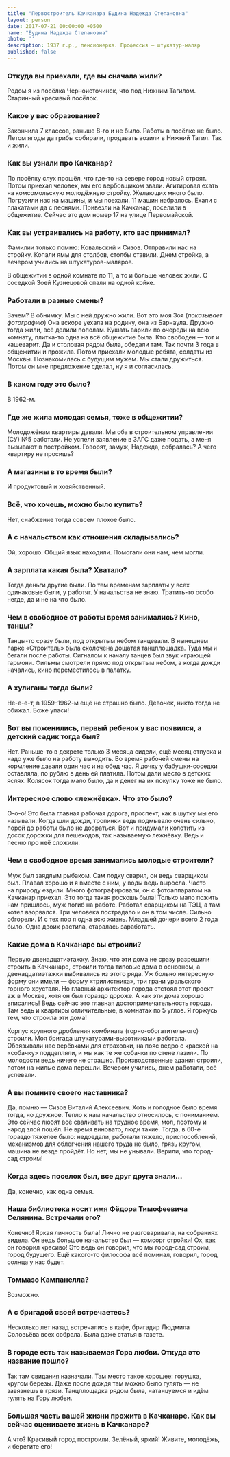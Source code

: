 ```yaml
---
title: "Первостроитель Качканара Будина Надежда Степановна"
layout: person
date: 2017-07-21 00:00:00 +0500
name: "Будина Надежда Степановна"
photo: ''
description: 1937 г.р., пенсионерка. Профессия — штукатур-маляр
published: false
---
```

### Откуда вы приехали, где вы сначала жили?

Родом я из посёлка Черноисточинск, что под Нижним Тагилом. Старинный красивый посёлок.

### Какое у вас образование?

Закончила 7 классов, раньше 8-го и не было. Работы в посёлке не было. Летом ягоды да грибы собирали, продавать возили в Нижний Тагил. Так и жили.

### Как вы узнали про Качканар?

По посёлку слух прошёл, что где-то на севере город новый строят. Потом приехал человек, мы его вербовщиком звали. Агитировал ехать на комсомольскую молодёжную стройку. Желающих много было. Погрузили нас на машины, и мы поехали. 11 машин набралось. Ехали с плакатами да с песнями. Привезли на Качканар, поселили в общежитие. Сейчас это дом номер 17 на улице Первомайской.

### Как вы устраивались на работу, кто вас принимал?

Фамилии только помню: Ковальский и Сизов. Отправили нас на стройку. Копали ямы для столбов, столбы ставили. Днем стройка, а вечером учились на штукатуров-маляров.

В общежитии в одной комнате по 11, а то и больше человек жили. С соседкой Зоей Кузнецовой спали на одной койке.

### Работали в разные смены?

Зачем? В обнимку. Мы с ней дружно жили. Вот это моя Зоя (_показывает фотографию_) Она вскоре уехала на родину, она из Барнаула. Дружно тогда жили, всё делили пополам. Кушать варили по очереди на всю комнату, плитка-то одна на всё общежитие была. Кто свободен — тот и кашеварит. Да и столовая рядом была, обедали там. Так почти 3 года в общежитии и прожила. Потом приехали молодые ребята, солдаты из Москвы. Познакомилась с будущим мужем. Мы стали дружиться. Потом он мне предложение сделал, ну я и согласилась.

### В каком году это было?

В 1962-м.

### Где же жила молодая семья, тоже в общежитии?

Молодожёнам квартиры давали. Мы оба в строительном управлении (СУ) №5 работали. Не успели заявление в ЗАГС даже подать, а меня вызывают в постройком. Говорят, замуж, Надежда, собралась? А чего квартиру не просишь?

### А магазины в то время были?

И продуктовый и хозяйственный.

### Всё, что хочешь, можно было купить?

Нет, снабжение тогда совсем плохое было.

### А с начальством как отношения складывались?

Ой, хорошо. Общий язык находили. Помогали они нам, чем могли.

### А зарплата какая была? Хватало?

Тогда деньги другие были. По тем временам зарплаты у всех одинаковые были, у работяг. У начальства не знаю. Тратить-то особо негде, да и не на что было.

### Чем в свободное от работы время занимались? Кино, танцы?

Танцы-то сразу были, под открытым небом танцевали. В нынешнем парке «Строитель» была сколочена дощатая танцплощадка. Туда мы и бегали после работы. Сигналом к началу танцев был звук играющей гармони. Фильмы смотрели прямо под открытым небом, а когда дожди начались, кино переместилось в палатку.

### А хулиганы тогда были?

Не-е-е-т, в 1959–1962-м ещё не страшно было. Девочек, никто тогда не обижал. Боже упаси!

### Вот вы поженились, первый ребенок у вас появился, а детский садик тогда был?

Нет. Раньше-то в декрете только 3 месяца сидели, ещё месяц отпуска и надо уже было на работу выходить. Во время рабочей смены на кормление давали один час и на обед час. Я дочку у бабушки-соседки оставляла, по рублю в день ей платила. Потом дали место в детских яслях. Колясок тогда мало было, да и денег на их покупку тоже не было.

### Интересное слово «лежнёвка». Что это было?

О-о-о! Это была главная рабочая дорога, проспект, как в шутку мы его называли. Когда шли дожди, тропинки ведь подмывало очень сильно, порой до работы было не добраться. Вот и придумали колотить из досок дорожки для пешеходов, так называемую лежнёвку. Ведь и песню про неё сложили.

### Чем в свободное время занимались молодые строители?

Муж был заядлым рыбаком. Сам лодку сварил, он ведь сварщиком  
был. Плавал хорошо и я вместе с ним, у воды ведь выросла. Часто  
на природу ездили. Много фотографировали, он с фотоаппаратом на Качканар приехал. Это тогда такая роскошь была! Только мало пожить нам пришлось, муж погиб на работе. Работал сварщиком на ТЭЦ, а там котел взорвался. Три человека пострадало и он в том числе. Сильно обгорели. И с тех пор я одна всю жизнь. Младшей дочери всего 2 года было. Одна двоих растила, старалась заработать.

### Какие дома в Качканаре вы строили?

Первую двенадцатиэтажку. Знаю, что эти дома не сразу разрешили строить в Качканаре, строили тогда типовые дома в основном, а двенадцатиэтажки выбивались из этого ряда. Уж больно интересную форму они имели — форму «трилистника», три грани уральского горного хрусталя. Но главный архитектор города отстоял этот проект аж в Москве, хотя он был гораздо дороже. А как эти дома хорошо вписались! Ведь сейчас это главная достопримечательность города. Там ведь и квартиры отличительные, в комнатах по 5 углов. Я горжусь тем, что строила эти дома!

Корпус крупного дробления комбината (горно-обогатительного) строили. Моя бригада штукатурами-высотниками работала. Обвязывали нас верёвками для страховки, на пояс ведро с краской на «собачку» подцепляли, и мы как те же собачки по стене лазили. По молодости ведь ничего не страшно. Производственные здания строили, потом на жилые дома перешли. Вечером учились, днем работали, всё успевали.

### А вы помните своего наставника?

Да, помню — Сизов Виталий Алексеевич. Хоть и голодное было время тогда, но дружное. Тепло к нам начальство относилось, с пониманием. Это сейчас любят всё сваливать на трудное время, мол, поэтому и народ злой пошёл. Не время виновато, люди такие. Тогда, в 60-е гораздо тяжелее было: недоедали, работали тяжело, приспособлений, механизмов для облегчения нашего труда не было, грязь кругом, машина не везде пройдёт. Но нет, мы не унывали. Верили, что город-сад строим!

### Когда здесь поселок был, все друг друга знали…

Да, конечно, как одна семья.

### Наша библиотека носит имя Фёдора Тимофеевича Селянина. Встречали его?

Конечно! Яркая личность была! Лично не разговаривала, на собраниях видела. Он ведь большое начальство был — комсорг стройки! Ох, как он говорил красиво! Это ведь он говорил, что мы город-сад строим, город будущего. Ещё какого-то философа всё поминал, говорил, город солнца у нас будет.

### Томмазо Кампанелла?

Возможно.

### А с бригадой своей встречаетесь?

Несколько лет назад встречались в кафе, бригадир Людмила Соловьёва всех собрала. Была даже статья в газете.

### В городе есть так называемая Гора любви. Откуда это название пошло?

Так там свидания назначали. Там место такое хорошее: горушка, кругом березы. Даже после дождя там можно было гулять — не завязнешь в грязи. Танцплощадка рядом была, натанцуемся и идём гулять на Гору любви.

### Большая часть вашей жизни прожита в Качканаре. Как вы сейчас оцениваете жизнь в Качканаре?

А что? Красивый город построили. Зелёный, яркий! Живите, молодёжь, и берегите его!